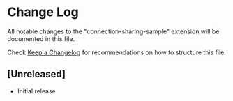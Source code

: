 # Change Log

All notable changes to the "connection-sharing-sample" extension will be documented in this file.

Check [Keep a Changelog](http://keepachangelog.com/) for recommendations on how to structure this file.

## [Unreleased]

- Initial release